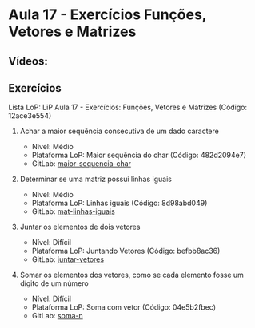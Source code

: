 # Aula 17 - Exercícios Funções, Vetores e Matrizes

## Vídeos:


## Exercícios

Lista LoP: LiP Aula 17 - Exercícios: Funções, Vetores e Matrizes (Código: 12ace3e554)


1. Achar a maior sequência consecutiva de um dado caractere
	- Nível: Médio
	- Plataforma LoP: Maior sequência do char	(Código: 482d2094e7)
	- GitLab: [maior-sequencia-char](https://gitlab.com/carlos_olarte/ect-lip/-/tree/master/string/medio/maior-sequencia-char)

2. Determinar se uma matriz possui linhas iguais
	- Nível: Médio
	- Plataforma LoP: Linhas iguais (Código: 8d98abd049)
	- GitLab: [mat-linhas-iguais](https://gitlab.com/carlos_olarte/ect-lip/-/tree/master/vetores-matrizes/medio/mat-linhas-iguais)

3. Juntar os elementos de dois vetores
	- Nível: Difícil
	- Plataforma LoP: Juntando Vetores (Código: befbb8ac36)
	- GitLab: [juntar-vetores](https://gitlab.com/carlos_olarte/ect-lip/-/tree/master/vetores-matrizes/dificil/juntar-vetores)

4. Somar os elementos dos vetores, como se cada elemento fosse um dígito de um número
	- Nível: Difícil
	- Plataforma LoP: Soma com vetor (Código: 04e5b2fbec)
	- GitLab: [soma-n](https://gitlab.com/carlos_olarte/ect-lip/-/tree/master/vetores-matrizes/dificil/soma-n)

